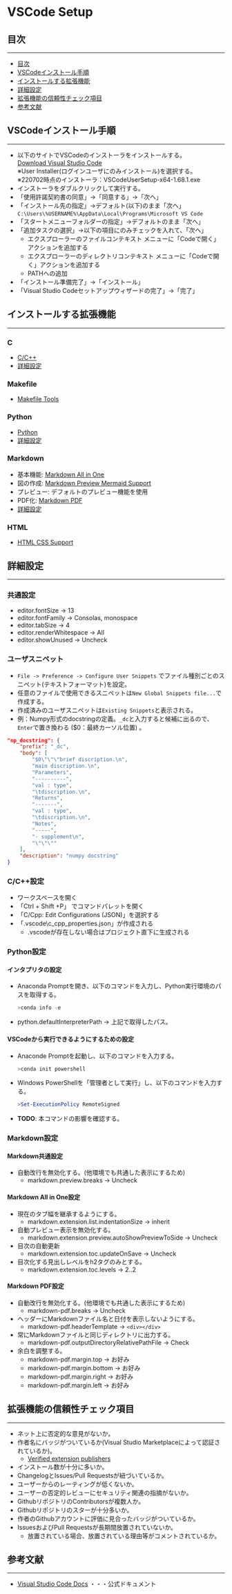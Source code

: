 # VSCode Setup


## 目次
----------------------------------------
- [目次](#目次)
- [VSCodeインストール手順](#vscodeインストール手順)
- [インストールする拡張機能](#インストールする拡張機能)
- [詳細設定](#詳細設定)
- [拡張機能の信頼性チェック項目](#拡張機能の信頼性チェック項目)
- [参考文献](#参考文献)


## VSCodeインストール手順
----------------------------------------
- 以下のサイトでVSCodeのインストーラをインストールする。  
    [Download Visual Studio Code](https://code.visualstudio.com/Download)  
    ※User Installer(ログインユーザにのみインストール)を選択する。  
    ※220702時点のインストーラ：VSCodeUserSetup-x64-1.68.1.exe
- インストーラをダブルクリックして実行する。
- 「使用許諾契約書の同意」→「同意する」→「次へ」
- 「インストール先の指定」→デフォルト(以下)のまま「次へ」  
    `C:\Users\%USERNAME%\AppData\Local\Programs\Microsoft VS Code`
- 「スタートメニューフォルダーの指定」→デフォルトのまま「次へ」
- 「追加タスクの選択」→以下の項目にのみチェックを入れて、「次へ」
    - エクスプローラーのファイルコンテキスト メニューに「Codeで開く」アクションを追加する
    - エクスプローラーのディレクトリコンテキスト メニューに「Codeで開く」アクションを追加する
    - PATHへの追加
- 「インストール準備完了」→「インストール」
- 「Visual Studio Codeセットアップウィザードの完了」→「完了」


## インストールする拡張機能
----------------------------------------
### C
- [C/C++](https://marketplace.visualstudio.com/items?itemName=ms-vscode.cpptools)
- [詳細設定](#cc設定)

### Makefile
- [Makefile Tools](https://marketplace.visualstudio.com/items?itemName=ms-vscode.makefile-tools)

### Python
- [Python](https://marketplace.visualstudio.com/items?itemName=ms-python.python)
- [詳細設定](#python設定)

### Markdown
- 基本機能: [Markdown All in One](https://marketplace.visualstudio.com/items?itemName=yzhang.markdown-all-in-one)
- 図の作成: [Markdown Preview Mermaid Support](https://marketplace.visualstudio.com/items?itemName=bierner.markdown-mermaid)
- プレビュー: デフォルトのプレビュー機能を使用
- PDF化: [Markdown PDF](https://marketplace.visualstudio.com/items?itemName=yzane.markdown-pdf)
- [詳細設定](#markdown設定)

### HTML
- [HTML CSS Support](https://marketplace.visualstudio.com/items?itemName=ecmel.vscode-html-css)


## 詳細設定
----------------------------------------
### 共通設定
- editor.fontSize -> 13
- editor.fontFamily -> Consolas, monospace
- editor.tabSize -> 4
- editor.renderWhitespace -> All
- editor.showUnused -> Uncheck

### ユーザスニペット
- `File -> Preference -> Configure User Snippets` でファイル種別ごとのスニペット(テキストフォーマット)を設定。
- 任意のファイルで使用できるスニペットは`New Global Snippets file...`で作成する。
- 作成済みのユーザスニペットは`Existing Snippets`と表示される。
- 例：Numpy形式のdocstringの定義。`_dc`と入力すると候補に出るので、`Enter`で置き換わる ($0：最終カーソル位置) 。
```json
"np_docstring": {
    "prefix": "_dc",
    "body": [
        "$0\"\"\"brief discription.\n",
        "main discription.\n",
        "Parameters",
        "----------",
        "val : type",
        "\tdiscription.\n",
        "Returns",
        "-------",
        "val : type",
        "\tdiscription.\n",
        "Notes",
        "-----",
        "- supplement\n",
        "\"\"\""
    ],
    "description": "numpy docstring"
}
```

### C/C++設定
- ワークスペースを開く
- 「Ctrl + Shift +P」 でコマンドパレットを開く
- 「C/Cpp: Edit Configurations (JSON)」を選択する
- 「.vscode\c_cpp_properties.json」が作成される
    - .vscodeが存在しない場合はプロジェクト直下に生成される

### Python設定
#### インタプリタの設定
- Anaconda Promptを開き、以下のコマンドを入力し、Python実行環境のパスを取得する。
    ``````````````powershell
    >conda info -e
    ``````````````
- python.defaultInterpreterPath -> 上記で取得したパス。
#### VSCodeから実行できるようにするための設定
- Anaconde Promptを起動し、以下のコマンドを入力する。
    ``````````````````````powershell
    >conda init powershell
    ``````````````````````
- Windows PowerShellを「管理者として実行」し、以下のコマンドを入力する。
    ``````````````````````````````````powershell
    >Set-ExecutionPolicy RemoteSigned
    ``````````````````````````````````
- **TODO**: 本コマンドの影響を確認する。

### Markdown設定
#### Markdown共通設定
- 自動改行を無効化する。(他環境でも共通した表示にするため)
    - markdown.preview.breaks -> Uncheck
#### Markdown All in One設定
- 現在のタブ幅を継承するようにする。
    - markdown.extension.list.indentationSize -> inherit
- 自動プレビュー表示を無効化する。
    - markdown.extension.preview.autoShowPreviewToSide -> Uncheck
- 目次の自動更新
    - markdown.extension.toc.updateOnSave -> Uncheck
- 目次化する見出しレベルをh2タグのみとする。
    - markdown.extension.toc.levels -> 2..2
#### Markdown PDF設定
- 自動改行を無効化する。(他環境でも共通した表示にするため)
    - markdown-pdf.breaks -> Uncheck
- ヘッダーにMarkdownファイル名と日付を表示しないようにする。
    - markdown-pdf.headerTemplate -> `<div></div>`
- 常にMarkdownファイルと同じディレクトリに出力する。
    - markdown-pdf.outputDirectoryRelativePathFile -> Check
- 余白を調整する。
    - markdown-pdf.margin.top -> お好み
    - markdown-pdf.margin.bottom -> お好み
    - markdown-pdf.margin.right -> お好み
    - markdown-pdf.margin.left -> お好み


## 拡張機能の信頼性チェック項目
----------------------------------------
- ネット上に否定的な意見がないか。
- 作者名にバッジがついているか(Visual Studio Marketplaceによって認証されているか)。
    - [Verified extension publishers](https://code.visualstudio.com/updates/v1_62#_verified-extension-publishers)
- インストール数が十分に多いか。
- ChangelogとIssues/Pull Requestsが紐づいているか。
- ユーザーからのレーティングが低くないか。
- ユーザーの否定的レビューにセキュリティ関連の指摘がないか。
- GithubリポジトリのContributorsが複数人か。
- Githubリポジトリのスターが十分多いか。
- 作者のGithubアカウントに評価に見合ったバッジがついているか。
- IssuesおよびPull Requestsが長期間放置されていないか。
    - 放置されている場合、放置されている理由等がコメントされているか。


## 参考文献
----------------------------------------
- [Visual Studio Code Docs](https://code.visualstudio.com/docs) ・・・公式ドキュメント
